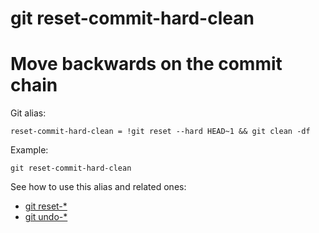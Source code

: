 # git reset-commit-hard-clean

# Move backwards on the commit chain

Git alias:

```git
reset-commit-hard-clean = !git reset --hard HEAD~1 && git clean -df
```

Example:

```shell
git reset-commit-hard-clean
```

See how to use this alias and related ones:

* [git reset-*](../git-reset)
* [git undo-*](../git-undo)
